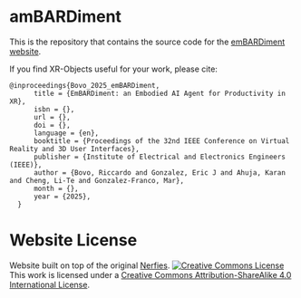 # amBARDiment

This is the repository that contains the source code for the [emBARDiment website](https://emBARDiment.github.io).

If you find XR-Objects useful for your work, please cite:
```
@inproceedings{Bovo_2025_emBARDiment,
      title = {EmBARDiment: an Embodied AI Agent for Productivity in XR},
      isbn = {},
      url = {},
      doi = {},
      language = {en},
      booktitle = {Proceedings of the 32nd IEEE Conference on Virtual Reality and 3D User Interfaces},
      publisher = {Institute of Electrical and Electronics Engineers (IEEE)},
      author = {Bovo, Riccardo and Gonzalez, Eric J and Ahuja, Karan and Cheng, Li-Te and Gonzalez-Franco, Mar},
      month = {},
      year = {2025},
  }
```

# Website License
Website built on top of the original [Nerfies](https://nerfies.github.io).
<a rel="license" href="http://creativecommons.org/licenses/by-sa/4.0/"><img alt="Creative Commons License" style="border-width:0" src="https://i.creativecommons.org/l/by-sa/4.0/88x31.png" /></a><br />This work is licensed under a <a rel="license" href="http://creativecommons.org/licenses/by-sa/4.0/">Creative Commons Attribution-ShareAlike 4.0 International License</a>.
